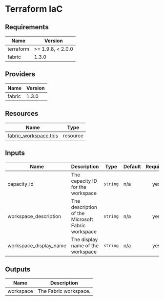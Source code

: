 <!-- BEGIN_TF_DOCS -->
<!-- markdown-table-prettify-ignore-start -->
# Terraform IaC

## Requirements

| Name | Version |
|------|---------|
| terraform | >= 1.9.8, < 2.0.0 |
| fabric | 1.3.0 |

## Providers

| Name | Version |
|------|---------|
| fabric | 1.3.0 |

## Resources

| Name | Type |
|------|------|
| [fabric_workspace.this](https://registry.terraform.io/providers/microsoft/fabric/1.3.0/docs/resources/workspace) | resource |

## Inputs

| Name | Description | Type | Default | Required |
|------|-------------|------|---------|:--------:|
| capacity\_id | The capacity ID for the workspace | `string` | n/a | yes |
| workspace\_description | The description of the Microsoft Fabric workspace | `string` | n/a | yes |
| workspace\_display\_name | The display name of the workspace | `string` | n/a | yes |

## Outputs

| Name | Description |
|------|-------------|
| workspace | The Fabric workspace. |
<!-- markdown-table-prettify-ignore-end -->
<!-- END_TF_DOCS -->
